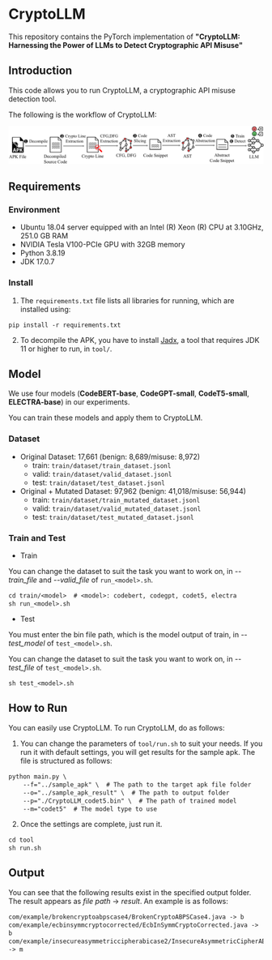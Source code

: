 # CryptoLLM

This repository contains the PyTorch implementation of **"CryptoLLM: Harnessing the Power of LLMs to Detect Cryptographic API Misuse"**


## Introduction
This code allows you to run CryptoLLM, a cryptographic API misuse detection tool.

The following is the workflow of CryptoLLM:
<p align="center"><img src="./overview.png" width="800"></p>


## Requirements
### Environment
- Ubuntu 18.04 server equipped with an Intel (R) Xeon (R) CPU at 3.10GHz, 251.0 GB RAM
- NVIDIA Tesla V100-PCIe GPU with 32GB memory
- Python 3.8.19
- JDK 17.0.7


### Install
1. The `requirements.txt` file lists all libraries for running, which are installed using:
```
pip install -r requirements.txt
```

2. To decompile the APK, you have to install [Jadx](https://github.com/skylot/jadx), a tool that requires JDK 11 or higher to run, in `tool/`.



## Model
We use four models (**CodeBERT-base**, **CodeGPT-small**, **CodeT5-small**, **ELECTRA-base**) in our experiments.

You can train these models and apply them to CryptoLLM.

### Dataset
* Original Dataset: 17,661 (benign: 8,689/misuse: 8,972)
  * train: `train/dataset/train_dataset.jsonl`
  * valid: `train/dataset/valid_dataset.jsonl`
  * test: `train/dataset/test_dataset.jsonl` 
* Original + Mutated Dataset: 97,962 (benign: 41,018/misuse: 56,944)
  * train: `train/dataset/train_mutated_dataset.jsonl`
  * valid: `train/dataset/valid_mutated_dataset.jsonl`
  * test: `train/dataset/test_mutated_dataset.jsonl` 

### Train and Test
* Train

You can change the dataset to suit the task you want to work on, in *--train_file* and *--valid_file* of `run_<model>.sh`.
```
cd train/<model>  # <model>: codebert, codegpt, codet5, electra
sh run_<model>.sh
```

* Test

You must enter the bin file path, which is the model output of train, in *--test_model* of `test_<model>.sh`.

You can change the dataset to suit the task you want to work on, in *--test_file* of `test_<model>.sh`.
```
sh test_<model>.sh
```


## How to Run
You can easily use CryptoLLM. To run CryptoLLM, do as follows:

1. You can change the parameters of `tool/run.sh` to suit your needs. If you run it with default settings, you will get results for the sample apk. The file is structured as follows:
```
python main.py \
    --f="../sample_apk" \  # The path to the target apk file folder
    --o="../sample_apk_result" \  # The path to output folder
    --p="./CryptoLLM_codet5.bin" \  # The path of trained model
    --m="codet5"  # The model type to use
```

2. Once the settings are complete, just run it.
```
cd tool
sh run.sh
```


## Output
You can see that the following results exist in the specified output folder. The result appears as *file path* -> *result*. An example is as follows:
```
com/example/brokencryptoabpscase4/BrokenCryptoABPSCase4.java -> b
com/example/ecbinsymmcryptocorrected/EcbInSymmCryptoCorrected.java -> b
com/example/insecureasymmetriccipherabicase2/InsecureAsymmetricCipherABICase2.java -> m
```
